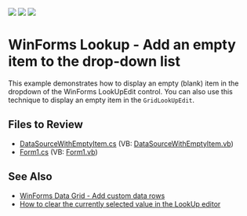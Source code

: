 <!-- default badges list -->
![](https://img.shields.io/endpoint?url=https://codecentral.devexpress.com/api/v1/VersionRange/128619695/13.2.8%2B)
[![](https://img.shields.io/badge/Open_in_DevExpress_Support_Center-FF7200?style=flat-square&logo=DevExpress&logoColor=white)](https://supportcenter.devexpress.com/ticket/details/E1180)
[![](https://img.shields.io/badge/📖_How_to_use_DevExpress_Examples-e9f6fc?style=flat-square)](https://docs.devexpress.com/GeneralInformation/403183)
<!-- default badges end -->

# WinForms Lookup - Add an empty item to the drop-down list

This example demonstrates how to display an empty (blank) item in the dropdown of the WinForms LookUpEdit control. You can also use this technique to display an empty item in the `GridLookUpEdit`.


## Files to Review

* [DataSourceWithEmptyItem.cs](./CS/DataSourceWithEmptyItem.cs) (VB: [DataSourceWithEmptyItem.vb](./VB/DataSourceWithEmptyItem.vb))
* [Form1.cs](./CS/Form1.cs) (VB: [Form1.vb](./VB/Form1.vb))


## See Also

* [WinForms Data Grid - Add custom data rows](https://github.com/DevExpress-Examples/winforms-grid-display-custom-rows)
* [How to clear the currently selected value in the LookUp editor](https://supportcenter.devexpress.com/ticket/details/a359/how-to-clear-the-currently-selected-value-in-the-lookup-editor)
